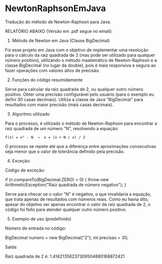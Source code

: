 # NewtonRaphsonEmJava
Tradução do método de Newton-Raphson para Java.

RELATÓRIO ABAIXO (Versão em .pdf segue no email):

1. Método de Newton em Java (Classe BigDecimal)

Fiz esse projeto em Java com o objetivo de implementar uma resolução para o cálculo da raiz quadrada de 2 (mas pode ser utilizado para qualquer número positivo), utilizando o método maatemático de Newton-Raphson e a classe BigDecimal (no lugar da double), pois é mais responsiva e segura ao fazer operações com valores altos de precisão.

2. Funções do código resumidamente

Serve para calcular da raiz quadrada de 2, ou qualquer outro número positivo.
Obter uma precisão configurável pelo usuário (para o exemplo eu defini 30 casas decimais).
Utiliza a classe de Java "BigDecimal" para resultados com maior precisão (mais casas decimais).

3. Algoritmo utilizado

Para o processo, é utilizado o método de Newton-Raphson para encontrar a raiz quadrada de um número "N", resolvendo a equação:

    f(x) = x² - N  →  x = (x + N / x) / 2

O processo se repete até que a diferença entre aproximações consecutivas seja menor que o valor de tolerância definido pela precisão.

4. Exceção:

Código de exceção:

if (n.compareTo(BigDecimal.ZERO) < 0) {
    throw new ArithmeticException("Raiz quadrada de número negativo");
}

Serve para checar se o valor "N" é negativo, o que invalidaria a equação, que trata apenas de resultados com números reais.
Como eu havia dito, apesar do objetivo ser apenas encontrar o valor da raiz quadrada de 2, o código foi feito para atender qualquer outro número positivo.

5. Exemplo de uso (predefinido)

Número de entrada no código:

BigDecimal numero = new BigDecimal("2");
int precisao = 30;

Saída:

Raiz quadrada de 2 é:
1.41421356237309504880168872421
